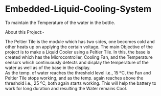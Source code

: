 # Embedded-Liquid-Cooling-System
To maintain the Temperature of the water in the bottle.

About this Project:-

The Peltier Tile is the module which has two sides, one becomes cold and other heats up on applying the certain voltage. The main Objective of the project is to make a Liquid Cooler using a Peltier Tile. In this, the base is created which has the Microcontroller, Cooling Fan, and the Temperature sensors which continuously detects and display the temperature of the water as well as of the base in the display.  
As the temp. of water reaches the threshold level i.e., 15 ºC, the Fan and Peltier Tile stops working, and as the temp. again reaches above the threshold i.e., 25 ºC, both again starts working. This will help the battery to work for long duration and resulting the Water remains Cool.
